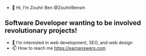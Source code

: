 - 👋 Hi, I’m Zouhir Ben @ZouhirBensm

## Software Developer wanting to be involved revolutionary projects!

- :blue_heart: I’m interested in web development, SEO, and web design
- 📫 How to reach me https://earnanswers.com
<!---
ZouhirBensm/ZouhirBensm is a ✨ special ✨ repository because its `README.md` (this file) appears on your GitHub profile.
You can click the Preview link to take a look at your changes.
--->

